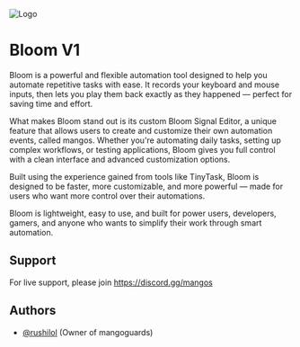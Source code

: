
![Logo](https://i.postimg.cc/bw3ymbX3/New-Project-5.png)



# Bloom V1
Bloom is a powerful and flexible automation tool designed to help you automate repetitive tasks with ease. It records your keyboard and mouse inputs, then lets you play them back exactly as they happened — perfect for saving time and effort.

What makes Bloom stand out is its custom Bloom Signal Editor, a unique feature that allows users to create and customize their own automation events, called mangos. Whether you're automating daily tasks, setting up complex workflows, or testing applications, Bloom gives you full control with a clean interface and advanced customization options.

Built using the experience gained from tools like TinyTask, Bloom is designed to be faster, more customizable, and more powerful — made for users who want more control over their automations.

Bloom is lightweight, easy to use, and built for power users, developers, gamers, and anyone who wants to simplify their work through smart automation.


## Support

For live support, please join https://discord.gg/mangos

## Authors

- [@rushilol](https://www.github.com/injuriez) (Owner of mangoguards)

